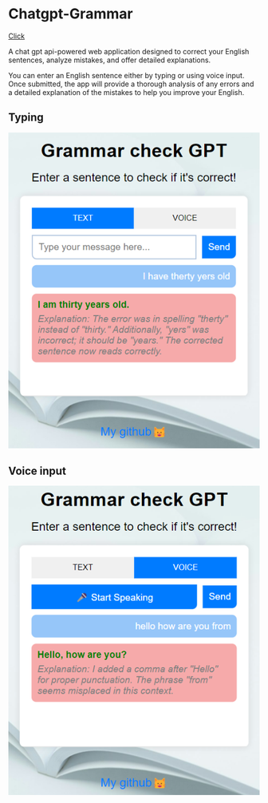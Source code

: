 # Chatgpt-Grammar
[Click](https://gptgrammar.netlify.app/)

A chat gpt api-powered web application designed to correct your English sentences, analyze mistakes, and offer detailed explanations.

You can enter an English sentence either by typing or using voice input. Once submitted, the app will provide a thorough analysis of any errors and a detailed explanation of the mistakes to help you improve your English.

## Typing
![Image 1](./media/grammar_gpt_1.png)

## Voice input
![Image 2](./media/grammar_gpt_2.png)